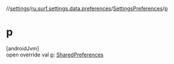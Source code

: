 //[settings](../../../index.md)/[ru.surf.settings.data.preferences](../index.md)/[SettingsPreferences](index.md)/[p](p.md)

# p

[androidJvm]\
open override val [p](p.md): [SharedPreferences](https://developer.android.com/reference/kotlin/android/content/SharedPreferences.html)
